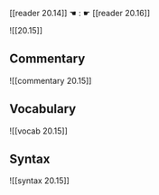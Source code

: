 [[reader 20.14]] ☚ : ☛ [[reader 20.16]]

![[20.15]]

## Commentary

![[commentary 20.15]]

## Vocabulary

![[vocab 20.15]]

## Syntax

![[syntax 20.15]]

